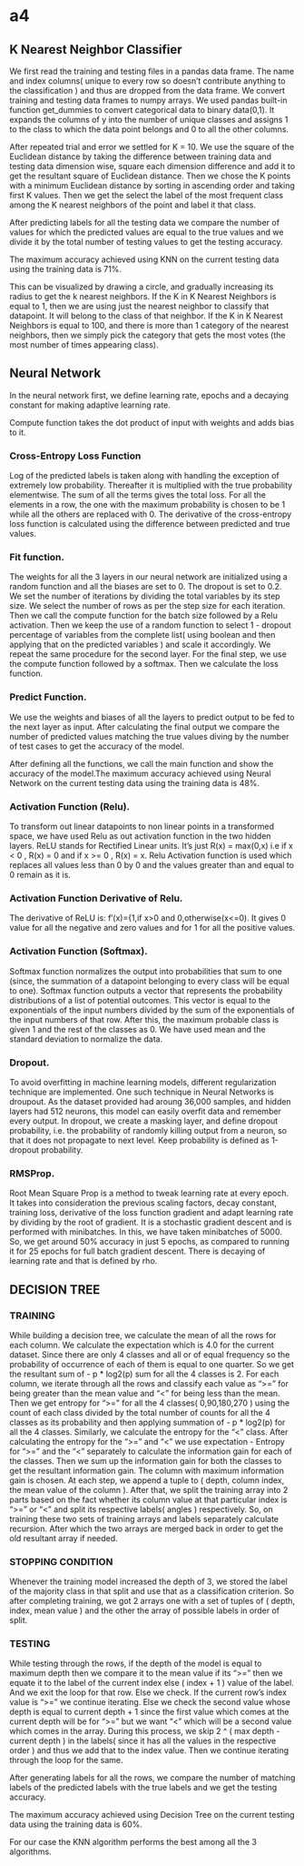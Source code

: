 # a4
## K Nearest Neighbor Classifier
We first read the training and testing files in a pandas data frame. The name and index columns( unique to every row so doesn’t contribute anything to the classification ) and thus are dropped from the data frame. We convert training and testing data frames to numpy arrays. 
We used pandas built-in function get_dummies to convert categorical data to binary data(0,1). It expands the columns of y into the number of unique classes and assigns 1 to the class to which the data point belongs and 0 to all the other columns.

After repeated trial and error we settled for K = 10. We use the square of the Euclidean distance by taking the difference between training data and testing data dimension wise, square each dimension difference and add it to get the resultant square of Euclidean distance. Then we chose the K points with a minimum Euclidean distance by sorting in ascending order and taking first K values. Then we get the select the label of the most frequent class among the K nearest neighbors of the point and label it that class.

After predicting labels for all the testing data we compare the number of values for which the predicted values are equal to the true values and we divide it by the total number of testing values to get the testing accuracy.

The maximum accuracy achieved using KNN on the current testing data using the training data is 71%.

This can be visualized by drawing a circle, and gradually increasing its radius to get the k nearest neighbors. If the K in K Nearest Neighbors is equal to 1, then we are using just the nearest neighbor to classify that datapoint. It will belong to the class of that neighbor. If the K in K Nearest Neighbors is equal to 100, and there is more than 1 category of the nearest neighbors, then we simply pick the category that gets the most votes (the most number of times appearing class).

## Neural Network

In the neural network first, we define learning rate, epochs and a decaying constant for making adaptive learning rate.

Compute function takes the dot product of input with weights and adds bias to it.

### Cross-Entropy Loss Function
Log of the predicted labels is taken along with handling the exception of extremely low probability. Thereafter it is multiplied with the true probability elementwise. The sum of all the terms gives the total loss. For all the elements in a row, the one with the maximum probability is chosen to be 1 while all the others are replaced with 0.
The derivative of the cross-entropy loss function is calculated using the difference between predicted and true values.

### Fit function.
The weights for all the 3 layers in our neural network are initialized using a random function and all the biases are set to 0. The dropout is set to 0.2. We set the number of iterations by dividing the total variables by its step size. We select the number of rows as per the step size for each iteration. Then we call the compute function for the batch size followed by a Relu activation. Then we keep the use of a random function to select 1 - dropout percentage of variables from the complete list( using boolean and then applying that on the predicted variables ) and scale it accordingly. We repeat the same procedure for the second layer. For the final step, we use the compute function followed by a softmax. Then we calculate the loss function. 

### Predict Function.
We use the weights and biases of all the layers to predict output to be fed to the next layer as input. After calculating the final output we compare the number of predicted values matching the true values diving by the number of test cases to get the accuracy of the model.

After defining all the functions, we call the main function and show the accuracy of the model.The maximum accuracy achieved using Neural Network on the current testing data using the training data is 48%.


### Activation Function (Relu).
To transform out linear datapoints to non linear points in a transformed space, we have used Relu as out activation function in the two hidden layers. ReLU stands for Rectified Linear units. It’s just R(x) = max(0,x) i.e if x < 0 , R(x) = 0 and if x >= 0 , R(x) = x. Relu Activation function is used which replaces all values less than 0 by 0 and the values greater than and equal to 0 remain as it is.

### Activation Function Derivative of Relu.
The derivative of ReLU is: f′(x)={1,if x>0 and 0,otherwise(x<=0). It gives 0 value for all the negative and zero values and for 1 for all the positive values.


### Activation Function (Softmax).
Softmax function normalizes the output into probabilities that sum to one (since, the summation of a datapoint belonging to every class will be equal to one). Softmax function outputs a vector that represents the probability distributions of a list of potential outcomes. This vector is equal to the exponentials of the input numbers divided by the sum of the exponentials of the input numbers of that row. After this, the maximum probable class is given 1 and the rest of the classes as 0. We have used mean and the standard deviation to normalize the data.

### Dropout.
To avoid overfitting in machine learning models, different regularization technique are implemented. One such technique in Neural Networks is droupout. As the dataset provided had aroung 36,000 samples, and hidden layers had 512 neurons, this model can easily overfit data and remember every output. In dropout, we create a masking layer, and define dropout probability, i.e. the probability of randomly killing output from a neuron, so that it does not propagate to next level. Keep probability is defined as 1-dropout probability.


### RMSProp.
Root Mean Square Prop is a method to tweak learning rate at every epoch. It takes into consideration the previous scaling factors, decay constant, training loss, derivative of the loss function gradient and adapt learning rate by dividing by the root of gradient. It is a stochastic gradient descent and is performed with minibatches. In this, we have taken minibatches of 5000. So, we get around 50% accuracy in just 5 epochs, as compared to running it for 25 epochs for full batch gradient descent. There is decaying of learning rate and that is defined by rho.



## DECISION TREE
### TRAINING
While building a decision tree, we calculate the mean of all the rows for each column. 
We calculate the expectation which is 4.0 for the current dataset. Since there are only 4 classes and all or of equal frequency so the probability of occurrence of each of them is equal to one quarter. So we get the resultant sum of - p * log2(p) sum for all the 4 classes is 2.
For each column, we iterate through all the rows and classify each value as “>=” for being greater than the mean value and “<” for being less than the mean. Then we get entropy for “>=” for all the 4 classes( 0,90,180,270 ) using the count of each class divided by the total number of counts for all the 4 classes as its probability and then applying summation of - p * log2(p) for all the 4 classes. Similarly, we calculate the entropy for the “<” class. After calculating the entropy for the “>=” and “<” we use expectation - Entropy for “>=” and the “<” separately to calculate the information gain for each of the classes. Then we sum up the information gain for both the classes to get the resultant information gain. The column with maximum information gain is chosen.
At each step, we append a tuple to ( depth, column index, the mean value of the column ). After that, we split the training array into 2 parts based on the fact whether its column value at that particular index is “>=” or “<” and split its respective labels( angles ) respectively. So, on training these two sets of training arrays and labels separately calculate recursion. After which the two arrays are merged back in order to get the old resultant array if needed.
### STOPPING CONDITION
Whenever the training model increased the depth of 3, we stored the label of the majority class in that split and use that as a classification criterion.
So after completing training, we got 2 arrays one with a set of tuples of ( depth, index, mean value ) and the other the array of possible labels in order of split.

### TESTING
While testing through the rows, if the depth of the model is equal to maximum depth then we compare it to the mean value if its “>=” then we equate it to the label of the current index else ( index + 1 ) value of the label. And we exit the loop for that row.
Else we check. If the current row’s index value is “>=” we continue iterating. Else we check the second value whose depth is equal to current depth + 1 since the first value which comes at the current depth will be for “>=” but we want “<” which will be a second value which comes in the array. During this process, we skip 2 ^ ( max depth - current depth ) in the labels( since it has all the values in the respective order ) and thus we add that to the index value. Then we continue 
iterating through the loop for the same.

After generating labels for all the rows, we compare the number of matching labels of the predicted labels with the true labels and we get the testing accuracy.

The maximum accuracy achieved using Decision Tree on the current testing data using the training data is 60%.

For our case the KNN algorithm performs the best among all the 3 algorithms.
